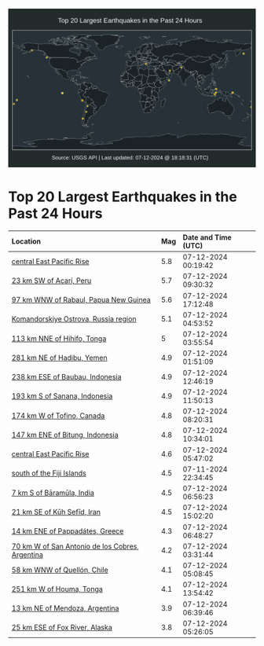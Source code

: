 ![Map](./map.png)

# Top 20 Largest Earthquakes in the Past 24 Hours

| Location | Mag | Date and Time (UTC) |
|:---|:---|:---|
| [central East Pacific Rise](https://earthquake.usgs.gov/earthquakes/eventpage/us7000myqk) | 5.8 | 07-12-2024 00:19:42 |
| [23 km SW of Acarí, Peru](https://earthquake.usgs.gov/earthquakes/eventpage/us7000mytc) | 5.7 | 07-12-2024 09:30:32 |
| [97 km WNW of Rabaul, Papua New Guinea](https://earthquake.usgs.gov/earthquakes/eventpage/us7000myx6) | 5.6 | 07-12-2024 17:12:48 |
| [Komandorskiye Ostrova, Russia region](https://earthquake.usgs.gov/earthquakes/eventpage/us7000mys6) | 5.1 | 07-12-2024 04:53:52 |
| [113 km NNE of Hihifo, Tonga](https://earthquake.usgs.gov/earthquakes/eventpage/us7000myrz) | 5 | 07-12-2024 03:55:54 |
| [281 km NE of Hadibu, Yemen](https://earthquake.usgs.gov/earthquakes/eventpage/us7000myr5) | 4.9 | 07-12-2024 01:51:09 |
| [238 km ESE of Baubau, Indonesia](https://earthquake.usgs.gov/earthquakes/eventpage/us7000myv0) | 4.9 | 07-12-2024 12:46:19 |
| [193 km S of Sanana, Indonesia](https://earthquake.usgs.gov/earthquakes/eventpage/us7000myup) | 4.9 | 07-12-2024 11:50:13 |
| [174 km W of Tofino, Canada](https://earthquake.usgs.gov/earthquakes/eventpage/us7000mysw) | 4.8 | 07-12-2024 08:20:31 |
| [147 km ENE of Bitung, Indonesia](https://earthquake.usgs.gov/earthquakes/eventpage/us7000myue) | 4.8 | 07-12-2024 10:34:01 |
| [central East Pacific Rise](https://earthquake.usgs.gov/earthquakes/eventpage/us7000mysh) | 4.6 | 07-12-2024 05:47:02 |
| [south of the Fiji Islands](https://earthquake.usgs.gov/earthquakes/eventpage/us7000mypm) | 4.5 | 07-11-2024 22:34:45 |
| [7 km S of Bāramūla, India](https://earthquake.usgs.gov/earthquakes/eventpage/us7000mysm) | 4.5 | 07-12-2024 06:56:23 |
| [21 km SE of Kūh Sefīd, Iran](https://earthquake.usgs.gov/earthquakes/eventpage/us7000mywh) | 4.5 | 07-12-2024 15:02:20 |
| [14 km ENE of Pappadátes, Greece](https://earthquake.usgs.gov/earthquakes/eventpage/us7000mysk) | 4.3 | 07-12-2024 06:48:27 |
| [70 km W of San Antonio de los Cobres, Argentina](https://earthquake.usgs.gov/earthquakes/eventpage/us7000myru) | 4.2 | 07-12-2024 03:31:44 |
| [58 km WNW of Quellón, Chile](https://earthquake.usgs.gov/earthquakes/eventpage/us7000mys7) | 4.1 | 07-12-2024 05:08:45 |
| [251 km W of Houma, Tonga](https://earthquake.usgs.gov/earthquakes/eventpage/us7000myvf) | 4.1 | 07-12-2024 13:54:42 |
| [13 km NE of Mendoza, Argentina](https://earthquake.usgs.gov/earthquakes/eventpage/us7000mysi) | 3.9 | 07-12-2024 06:39:46 |
| [25 km ESE of Fox River, Alaska](https://earthquake.usgs.gov/earthquakes/eventpage/ak0248wxe2t2) | 3.8 | 07-12-2024 05:26:05 |
